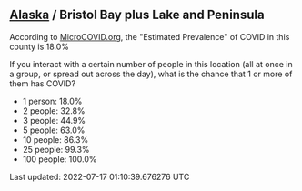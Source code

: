 
## [Alaska](/united-states/alaska) / Bristol Bay plus Lake and Peninsula

According to [MicroCOVID.org](http://microcovid.org),
the "Estimated Prevalence" of COVID in this county is 18.0%

If you interact with a certain number of people in this location
(all at once in a group, or spread out across the day), what is the chance that
1 or more of them has COVID?

- 1 person: 18.0%
- 2 people: 32.8%
- 3 people: 44.9%
- 5 people: 63.0%
- 10 people: 86.3%
- 25 people: 99.3%
- 100 people: 100.0%

Last updated: 2022-07-17 01:10:39.676276 UTC
